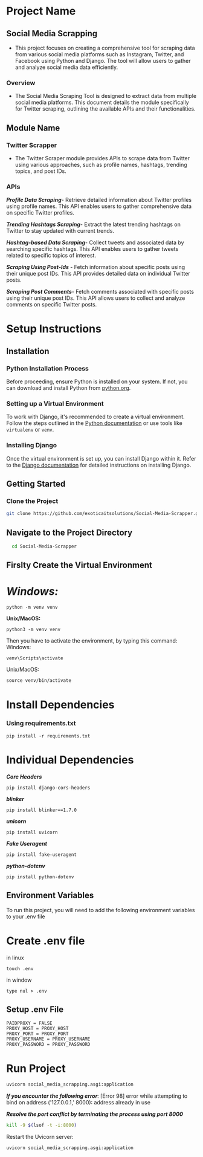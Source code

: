 # Project Name
## Social Media Scrapping
* This project focuses on creating a comprehensive tool for scraping data from various social media platforms such as Instagram, Twitter, and Facebook using Python and Django. The tool will allow users to gather and analyze social media data efficiently.
### Overview
* The Social Media Scraping Tool is designed to extract data from multiple social media platforms. This document details the module specifically for Twitter scraping, outlining the available APIs and their functionalities.

## Module Name 
### Twitter Scrapper
* The Twitter Scraper module provides APIs to scrape data from Twitter using various approaches, such as profile names, hashtags, trending topics, and post IDs.
### APIs

***Profile Data Scraping***-
Retrieve detailed information about Twitter profiles using profile names. This API enables users to gather comprehensive data on specific Twitter profiles.

***Trending Hashtags Scraping***-
Extract the latest trending hashtags on Twitter to stay updated with current trends.

***Hashtag-based Data Scraping***-
Collect tweets and associated data by searching specific hashtags. This API enables users to gather tweets related to specific topics of interest.

***Scraping Using Post-Ids*** -
Fetch information about specific posts using their unique post IDs. This API provides detailed data on individual Twitter posts.

***Scraping Post Comments***-
Fetch comments associated with specific posts using their unique post IDs. This API allows users to collect and analyze comments on specific Twitter posts.


# Setup Instructions

## Installation

### Python Installation Process
Before proceeding, ensure Python is installed on your system. If not, you can download and install Python from [python.org](https://www.python.org/downloads/).

### Setting up a Virtual Environment
To work with Django, it's recommended to create a virtual environment. Follow the steps outlined in the [Python documentation](https://docs.python.org/3/tutorial/venv.html) or use tools like `virtualenv` or `venv`.

### Installing Django
Once the virtual environment is set up, you can install Django within it. Refer to the [Django documentation](https://docs.djangoproject.com/en/stable/intro/install/) for detailed instructions on installing Django.

## Getting Started

### Clone the Project
```bash
git clone https://github.com/exoticaitsolutions/Social-Media-Scrapper.git
```

## Navigate to the Project Directory

```bash
  cd Social-Media-Scrapper
```
## Firslty Create the Virtual Environment

# **_Windows:_**
```
python -m venv venv
```
**Unix/MacOS:**
```
python3 -m venv venv
```
Then you have to activate the environment, by typing this command:
Windows:
```
venv\Scripts\activate 
```
Unix/MacOS:
```
source venv/bin/activate
```
# Install Dependencies
### Using requirements.txt
```
pip install -r requirements.txt
```

# Individual Dependencies

***Core Headers***
```
pip install django-cors-headers
```
***blinker***
```
pip install blinker==1.7.0
```
***unicorn***
```
pip install uvicorn
```

***Fake Useragent***
```
pip install fake-useragent
```

***python-dotenv***
```
pip install python-dotenv
```

## Environment Variables
 To run this project, you will need to add the following environment variables to your .env file
# Create .env file
in linux
```
touch .env
```
in window 
```
type nul > .env
```
## Setup .env File 
```
PAIDPROXY = FALSE
PROXY_HOST = PROXY_HOST
PROXY_PORT = PROXY_PORT
PROXY_USERNAME = PROXY_USERNAME
PROXY_PASSWORD = PROXY_PASSWORD
```

# Run Project
```bash
uvicorn social_media_scrapping.asgi:application
```

***If you encounter the following error***: [Error 98] error while attempting to bind on address ('127.0.0.1,' 8000): address already in use

***Resolve the port conflict by terminating the process using port 8000***

```bash
kill -9 $(lsof -t -i:8000)
```
Restart the Uvicorn server:
```
uvicorn social_media_scrapping.asgi:application
```
